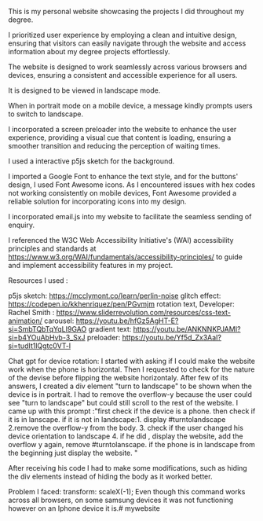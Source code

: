 This is my personal website showcasing the projects I did throughout my degree.

I prioritized user experience by employing a clean and intuitive design, ensuring that visitors can easily navigate through the website and access information about my degree projects effortlessly.

The website is designed to work seamlessly across various browsers and devices, ensuring a consistent and accessible experience for all users.

It is designed to be viewed in landscape mode.

When in portrait mode on a mobile device, a message kindly prompts users to switch to landscape.

I incorporated a screen preloader into the website to enhance the user experience, providing a visual cue that content is loading, ensuring a smoother transition and reducing the perception of waiting times.

I used a interactive p5js sketch for the background.


I imported a Google Font to enhance the text style, and for the buttons' design, I used Font Awesome icons. 
As I encountered issues with hex codes not working consistently on mobile devices, Font Awesome provided a reliable solution for incorporating icons into my design.

I incorporated email.js into my website to facilitate the seamless sending of enquiry. 


I referenced the W3C Web Accessibility Initiative's (WAI) accessibility principles and standards at https://www.w3.org/WAI/fundamentals/accessibility-principles/ to guide and implement accessibility features in my project. 

Resources I used :

p5js sketch: https://mcclymont.co/learn/perlin-noise
glitch effect: https://codepen.io/kkhenriquez/pen/PGvmjm
rotation text, Developer: Rachel Smith : https://www.sliderrevolution.com/resources/css-text-animation/ 
carousel: https://youtu.be/hfGz5AgHT-E?si=SmbTQbTqYqLI9GAO 
gradient text: https://youtu.be/ANKNNKPJAMI?si=b4YOuAbHvb-3_SxJ
preloader: https://youtu.be/Yf5d_Zx3AaI?si=tudIt1lQgtc0VT-l 

Chat gpt for device rotation:
I started with asking if I could make the website work when the phone is horizontal.
Then I requested to check for the nature of the devise before flipping the website horizontaly.
After few of its answers, I created a div element "turn to landscape" to be shown when the device is in portrait. I had to remove the overflow-y because the user could see "turn to landscape" but could still scroll to the rest of the website. 
 I came up with this prompt  :"first check if the device is a phone. then check if it is in lanscape. if it is not in landscape:1. display #turntolandscape 2.remove the overflow-y from the body. 3. check if the user changed his device orientation to landscape 4. if he did , display the website, add the overflow y again, remove #turntolanscape. if the phone is in landscape from the beginning just display the website. "

After receiving his code I had to make some modifications, such as hiding the div elements instead of hiding the body as it worked better. 



Problem I faced:
transform: scaleX(-1); Even though this command works across all browsers, on some samsung devices it was not functioning however on an Iphone device it is.#   m y w e b s i t e  
 